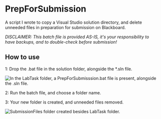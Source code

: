 PrepForSubmission
=================

A script I wrote to copy a Visual Studio solution directory, and delete unneeded files in preparation for submission on Blackboard. 

*DISCLAIMER: This batch file is provided AS-IS, it's your responsibility to have backups, and to double-check before submission!*

## How to use

1: Drop the .bat file in the solution folder, alongside the *.sln file. 

![In the LabTask folder, a PrepForSubmisssion.bat file is present, alongside the .sln file.](http://i.imgur.com/DXShVg8.png)

2: Run the batch file, and choose a folder name.

3: Your new folder is created, and unneeded files removed. 
 
![SubmissionFiles folder created besides LabTask folder.](http://i.imgur.com/mhjdN1A.png)

